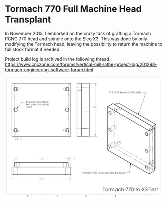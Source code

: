 # Tormach 770 Full Machine Head Transplant

In November 2013, I embarked on the crazy task of grafting a Tormach PCNC 770 head and spindle onto the Sieg X3.  This was done by only modifying the Tormach head, leaving the possibility to return the machine to full stock format if needed.

Project build log is archived in the following thread.  https://www.cnczone.com/forums/vertical-mill-lathe-project-log/201298-tormach-engineering-software-forum.html

![PCB](concept.png)
